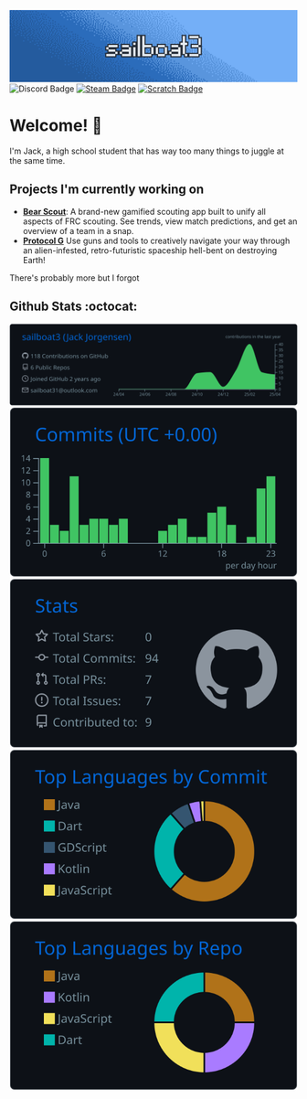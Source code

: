 ![Banner](assets/banner.png)
![Discord Badge](https://img.shields.io/badge/%40sailboat3-%235865F2?logo=discord&logoColor=white) [![Steam Badge](https://img.shields.io/badge/%40sailboat3-%231B2838?logo=steam&logoColor=white)](https://steamcommunity.com/id/sailboat3/) [![Scratch Badge](https://img.shields.io/badge/%40sailboat3-%23855CD6?logo=scratch&logoColor=white)](https://scratch.mit.edu/users/sailboat3/) 

# Welcome! 👋
I'm Jack, a high school student that has way too many things to juggle at the same time.

## Projects I'm currently working on
- **[Bear Scout](https://github.com/sailboat3/bearscout)**: A brand-new gamified scouting app built to unify all aspects of FRC scouting. See trends, view match predictions, and get an overview of a team in a snap. 
- **[Protocol G](https://x.com/usgprotocolg)** Use guns and tools to creatively navigate your way through an alien-infested, retro-futuristic spaceship hell-bent on destroying Earth!

There's probably more but I forgot

## Github Stats :octocat:

[![](https://raw.githubusercontent.com/sailboat3/sailboat3/main/profile-summary-card-output/github_dark/0-profile-details.svg)](https://github.com/vn7n24fzkq/github-profile-summary-cards) [![](https://raw.githubusercontent.com/sailboat3/sailboat3/main/profile-summary-card-output/github_dark/4-productive-time.svg)](https://github.com/vn7n24fzkq/github-profile-summary-cards) [![](https://raw.githubusercontent.com/sailboat3/sailboat3/main/profile-summary-card-output/github_dark/3-stats.svg)](https://github.com/vn7n24fzkq/github-profile-summary-cards) [![](https://raw.githubusercontent.com/sailboat3/sailboat3/main/profile-summary-card-output/github_dark/2-most-commit-language.svg)](https://github.com/vn7n24fzkq/github-profile-summary-cards) [![](https://raw.githubusercontent.com/sailboat3/sailboat3/main/profile-summary-card-output/github_dark/1-repos-per-language.svg)](https://github.com/vn7n24fzkq/github-profile-summary-cards)
